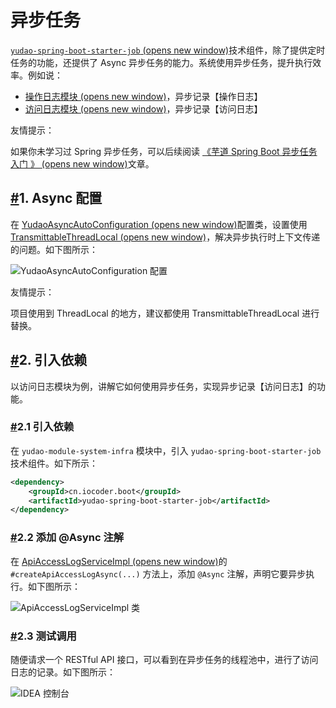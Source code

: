 # 异步任务

[`yudao-spring-boot-starter-job` (opens new window)](https://github.com/YunaiV/ruoyi-vue-pro/blob/master/yudao-framework/yudao-spring-boot-starter-job/)技术组件，除了提供定时任务的功能，还提供了 Async 异步任务的能力。系统使用异步任务，提升执行效率。例如说：

- [操作日志模块 (opens new window)](https://github.com/YunaiV/ruoyi-vue-pro/blob/master/yudao-module-system/yudao-module-system-biz/src/main/java/cn/iocoder/yudao/module/system/service/logger/OperateLogServiceImpl.java#L42-L56)，异步记录【操作日志】
- [访问日志模块 (opens new window)](https://github.com/YunaiV/ruoyi-vue-pro/blob/master/yudao-module-infra/yudao-module-infra-biz/src/main/java/cn/iocoder/yudao/module/infra/service/logger/ApiAccessLogServiceImpl.java#L39-L44)，异步记录【访问日志】

友情提示：

如果你未学习过 Spring 异步任务，可以后续阅读 [《芋道 Spring Boot 异步任务入门 》 (opens new window)](https://www.iocoder.cn/Spring-Boot/Async-Job/?yudao)文章。

## [#](https://doc.iocoder.cn/async-task/#_1-async-配置)1. Async 配置

在 [YudaoAsyncAutoConfiguration (opens new window)](https://github.com/YunaiV/ruoyi-vue-pro/blob/master/yudao-framework/yudao-spring-boot-starter-job/src/main/java/cn/iocoder/yudao/framework/quartz/config/YudaoAsyncAutoConfiguration.java)配置类，设置使用 [TransmittableThreadLocal (opens new window)](https://github.com/alibaba/transmittable-thread-local)，解决异步执行时上下文传递的问题。如下图所示：

![YudaoAsyncAutoConfiguration 配置](https://doc.iocoder.cn/img/%E5%BC%82%E6%AD%A5%E4%BB%BB%E5%8A%A1/01.png)

友情提示：

项目使用到 ThreadLocal 的地方，建议都使用 TransmittableThreadLocal 进行替换。

## [#](https://doc.iocoder.cn/async-task/#_2-引入依赖)2. 引入依赖

以访问日志模块为例，讲解它如何使用异步任务，实现异步记录【访问日志】的功能。

### [#](https://doc.iocoder.cn/async-task/#_2-1-引入依赖)2.1 引入依赖

在 `yudao-module-system-infra` 模块中，引入 `yudao-spring-boot-starter-job` 技术组件。如下所示：

```xml
<dependency>
    <groupId>cn.iocoder.boot</groupId>
    <artifactId>yudao-spring-boot-starter-job</artifactId>
</dependency>
```

### [#](https://doc.iocoder.cn/async-task/#_2-2-添加-async-注解)2.2 添加 @Async 注解

在 [ApiAccessLogServiceImpl (opens new window)](https://github.com/YunaiV/ruoyi-vue-pro/blob/master/yudao-module-infra/yudao-module-infra-biz/src/main/java/cn/iocoder/yudao/module/infra/service/logger/ApiAccessLogServiceImpl.java#L39-L44)的 `#createApiAccessLogAsync(...)` 方法上，添加 `@Async` 注解，声明它要异步执行。如下图所示：

![ApiAccessLogServiceImpl 类](https://doc.iocoder.cn/img/%E5%BC%82%E6%AD%A5%E4%BB%BB%E5%8A%A1/02.png)

### [#](https://doc.iocoder.cn/async-task/#_2-3-测试调用)2.3 测试调用

随便请求一个 RESTful API 接口，可以看到在异步任务的线程池中，进行了访问日志的记录。如下图所示：

![IDEA 控制台](https://doc.iocoder.cn/img/%E5%BC%82%E6%AD%A5%E4%BB%BB%E5%8A%A1/03.png)